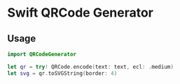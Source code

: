 # Swift QRCode Generator

## Usage

```swift
import QRCodeGenerator

let qr = try! QRCode.encode(text: text, ecl: .medium)
let svg = qr.toSVGString(border: 4)
```
